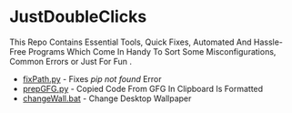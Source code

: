 # JustDoubleClicks
This Repo Contains Essential Tools, Quick Fixes, Automated And Hassle-Free Programs Which Come In Handy To Sort Some Misconfigurations, Common Errors or Just For Fun .

- [fixPath.py](/fixPath.py) - Fixes *pip not found* Error
- [prepGFG.py](/prepGFG.py) - Copied Code From GFG In Clipboard Is Formatted
- [changeWall.bat](/changeWall.bat) - Change Desktop Wallpaper
